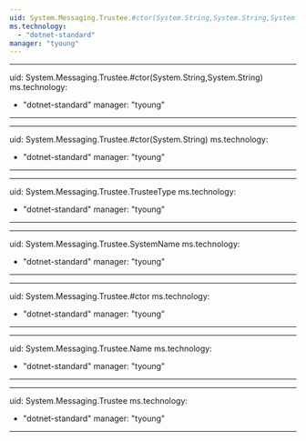 ```yaml
---
uid: System.Messaging.Trustee.#ctor(System.String,System.String,System.Messaging.TrusteeType)
ms.technology: 
  - "dotnet-standard"
manager: "tyoung"
---
```


---
uid: System.Messaging.Trustee.#ctor(System.String,System.String)
ms.technology: 
  - "dotnet-standard"
manager: "tyoung"
---

---
uid: System.Messaging.Trustee.#ctor(System.String)
ms.technology: 
  - "dotnet-standard"
manager: "tyoung"
---

---
uid: System.Messaging.Trustee.TrusteeType
ms.technology: 
  - "dotnet-standard"
manager: "tyoung"
---

---
uid: System.Messaging.Trustee.SystemName
ms.technology: 
  - "dotnet-standard"
manager: "tyoung"
---

---
uid: System.Messaging.Trustee.#ctor
ms.technology: 
  - "dotnet-standard"
manager: "tyoung"
---

---
uid: System.Messaging.Trustee.Name
ms.technology: 
  - "dotnet-standard"
manager: "tyoung"
---

---
uid: System.Messaging.Trustee
ms.technology: 
  - "dotnet-standard"
manager: "tyoung"
---
